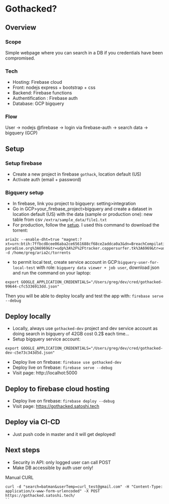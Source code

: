 # Gothacked?

## Overview

### Scope
Simple webpage where you can search in a DB if you credentials have been compromised.

### Tech
- Hosting: Firebase cloud
- Front: nodejs express + bootstrap + css
- Backend: Firebase functions
- Authentification : Firebase auth
- Database: GCP bigquery

### Flow
User -> nodejs @firebase -> login via firebase-auth -> search data -> bigquery (GCP)


## Setup

### Setup firebase
- Create a new project in firebase `gothack`, location default (US)
- Activate auth (email + password)


### Bigquery setup
- In firebase, link you project to bigquery: setting>integration
- Go in GCP>your_firebase_project>bigquery and create a dataset in location default (US) with the data (sample or production one): new table from csv `/extra/sample_data/file1.txt`
- For production, follow the [setup](https://blog.appsecco.com/using-google-cloud-platform-to-store-and-query-1-4-billion-usernames-and-passwords-6cac572f5a29). I used this command to download the torrent: 
```
aria2c --enable-dht=true "magnet:?xt=urn:btih:7ffbcd8cee06aba2ce6561688cf68ce2addca0a3&dn=BreachCompilation&tr=udp%3A%2F%2Ftracker.openbittorrent.com%3A80&tr=udp%3A%2F%2Ftracker.leechers-paradise.org%3A6969&tr=udp%3A%2F%2Ftracker.coppersurfer.tk%3A6969&tr=udp%3A%2F%2Fglotorrents.pw%3A6969&tr=udp%3A%2F%2Ftracker.opentrackr.org%3A1337" -d /home/greg/aria2c/torrents
```
- to permit local test, create service account in GCP:`bigquery-user-for-local-test` with role: `bigquery data viewer + job user`, download json and run the command on your laptop:

```
export GOOGLE_APPLICATION_CREDENTIALS="/Users/greg/dev/cred/gothacked-99644-cfc5336913dd.json"
```
Then you will be able to deploy locally and test the app with: `firebase serve --debug`


## Deploy locally

- Locally, always use `gothacked-dev` project and dev service account as doing search in bigquery of 42GB cost 0.2$ each time...
- Setup bigquery service account:
```
export GOOGLE_APPLICATION_CREDENTIALS="/Users/greg/dev/cred/gothacked-dev-c5e73c343d5d.json"
```
- Deploy live on firebase: `firebase use gothacked-dev`
- Deploy live on firebase: `firebase serve --debug`
- Visit page: http://localhot:5000


## Deploy to firebase cloud hosting
- Deploy live on firebase: `firebase deploy --debug`
- Visit page: https://gothacked.satoshi.tech


## Deploy via CI-CD
- Just push code in master and it will get deployed!

## Next steps
- Security in API: only logged user can call POST 
- Make DB accessible by auth user only!

Manual CURL
```
curl -d "search=batman&userTemp=curl_test@gmail.com" -H "Content-Type: application/x-www-form-urlencoded" -X POST https://gothacked.satoshi.tech/
``

